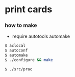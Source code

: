 # print cards #

### how to make ###

- require
    autotools
    automake


```bash
$ aclocal
$ autoconf
$ automake
$ ./configure && make

$ ./src/prac

```



